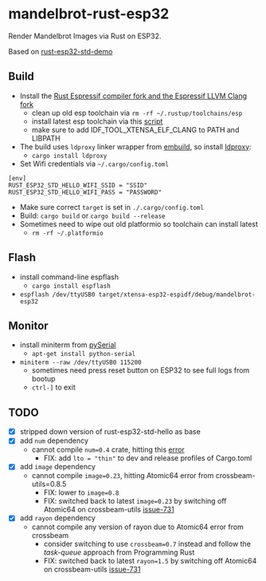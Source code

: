 # mandelbrot-rust-esp32

Render Mandelbrot Images via Rust on ESP32.

Based on [rust-esp32-std-demo](https://github.com/ivmarkov/rust-esp32-std-demo)

## Build

- Install the [Rust Espressif compiler fork and the Espressif LLVM Clang fork](https://github.com/esp-rs/rust) 
  - clean up old esp toolchain via `rm -rf ~/.rustup/toolchains/esp`
  - install latest esp toolchain via this [script](https://github.com/esp-rs/rust-build/blob/main/install-rust-toolchain.sh)
  - make sure to add IDF_TOOL_XTENSA_ELF_CLANG to PATH and LIBPATH
- The build uses `ldproxy` linker wrapper from [embuild](https://crates.io/crates/embuild), so install [ldproxy](https://crates.io/crates/embuild/ldproxy):
  - `cargo install ldproxy`
- Set Wifi credentials via `~/.cargo/config.toml`

```
[env]
RUST_ESP32_STD_HELLO_WIFI_SSID = "SSID"
RUST_ESP32_STD_HELLO_WIFI_PASS = "PASSWORD"
```
- Make sure correct `target` is set in `./.cargo/config.toml`
- Build: `cargo build` or `cargo build --release`
- Sometimes need to wipe out old platformio so toolchain can install latest
  - `rm -rf ~/.platformio`

## Flash

- install command-line espflash
  - `cargo install espflash`
- `espflash /dev/ttyUSB0 target/xtensa-esp32-espidf/debug/mandelbrot-esp32`

## Monitor
- install miniterm from [pySerial](https://pyserial.readthedocs.io/en/latest/pyserial.html)
  - `apt-get install python-serial`
- `miniterm --raw /dev/ttyUSB0 115200`
  - sometimes need press reset button on ESP32 to see full logs from bootup
  - `ctrl-]` to exit

## TODO 

- [X] stripped down version of rust-esp32-std-hello as base
- [X] add `num` dependency
  - cannot compile `num=0.4` crate, hitting this [error](https://github.com/espressif/llvm-project/issues/13)
    - FIX: add `lto = "thin"` to dev and release profiles of Cargo.toml 
- [X] add `image` dependency
  - cannot compile `image=0.23`, hitting Atomic64 error from crossbeam-utils=0.8.5
    - FIX: lower to `image=0.8`
    - FIX: switched back to latest `image=0.23` by switching off Atomic64 on crossbeam-utils [issue-731](https://github.com/crossbeam-rs/crossbeam/issues/731)
- [X] add `rayon` dependency 
  - cannot compile any version of rayon due to Atomic64 error from crossbeam
    - consider switching to use `crossbeam=0.7` instead and follow the _task-queue_ approach from Programming Rust 
    - FIX: switched back to latest `rayon=1.5` by switching off Atomic64 on crossbeam-utils [issue-731](https://github.com/crossbeam-rs/crossbeam/issues/731)

